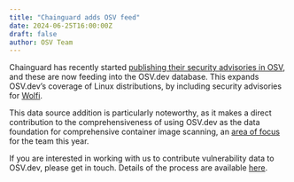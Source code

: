 ```yaml
---
title: "Chainguard adds OSV feed"
date: 2024-06-25T16:00:00Z
draft: false
author: OSV Team
---
```


Chainguard has recently started [publishing their security advisories in OSV](http://www.chainguard.dev/unchained/chainguard-enhances-security-with-osv-advisory-feed), and these are now feeding into the OSV.dev database. This expands OSV.dev’s coverage of Linux distributions, by including security advisories for [Wolfi](https://www.chainguard.dev/unchained/introducing-wolfi-the-first-linux-un-distro).
<!--more-->

This data source addition is particularly noteworthy, as it makes a direct contribution to the comprehensiveness of using OSV.dev as the data foundation for comprehensive container image scanning, an [area of focus](https://github.com/google/osv-scanner/issues/64) for the team this year.

If you are interested in working with us to contribute vulnerability data to
OSV.dev, please get in touch. Details of the process are available
[here](https://github.com/google/osv.dev/blob/master/CONTRIBUTING.md#contributing-data).
